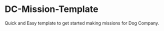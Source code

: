 DC-Mission-Template
===================

Quick and Easy template to get started making missions for Dog Company.
